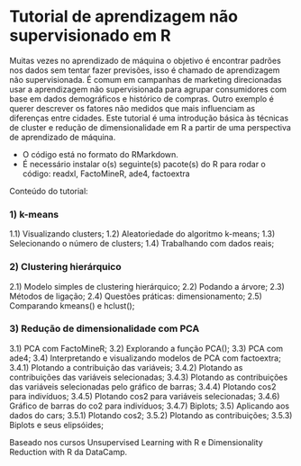 # Tutorial de aprendizagem não supervisionado em R

Muitas vezes no aprendizado de máquina o objetivo é encontrar padrões nos dados sem tentar fazer previsões, isso é chamado de aprendizagem não supervisionada. É comum em campanhas de marketing direcionadas usar a aprendizagem não supervisionada para agrupar consumidores com base em dados demográficos e histórico de compras. Outro exemplo é querer descrever os fatores não medidos que mais influenciam as diferenças entre cidades. Este tutorial é uma introdução básica às técnicas de cluster e redução de dimensionalidade em R a partir de uma perspectiva de aprendizado de máquina.

* O código está no formato do RMarkdown.
* É necessário instalar o(s) seguinte(s) pacote(s) do R para rodar o código: readxl, FactoMineR, ade4, factoextra

Conteúdo do tutorial:

### 1) k-means
1.1) Visualizando clusters;
1.2) Aleatoriedade do algoritmo k-means;
1.3) Selecionando o número de clusters;
1.4) Trabalhando com dados reais;

### 2) Clustering hierárquico
2.1) Modelo simples de clustering hierárquico;
2.2) Podando a árvore;
2.3) Métodos de ligação;
2.4) Questões práticas: dimensionamento;
2.5) Comparando kmeans() e hclust();

### 3) Redução de dimensionalidade com PCA
3.1) PCA com FactoMineR;
3.2) Explorando a função PCA();
3.3) PCA com ade4;
3.4) Interpretando e visualizando modelos de PCA com factoextra;
3.4.1) Plotando a contribuição das variáveis;
3.4.2) Plotando as contribuições das variáveis selecionadas;
3.4.3) Plotando as contribuições das variáveis selecionadas pelo gráfico de barras;
3.4.4) Plotando cos2 para indivíduos;
3.4.5) Plotando cos2 para variáveis selecionadas;
3.4.6) Gráfico de barras do co2 para indivíduos;
3.4.7) Biplots;
3.5) Aplicando aos dados do cars;
3.5.1) Plotando cos2;
3.5.2) Plotando as contribuições;
3.5.3) Biplots e seus elipsóides;

Baseado nos cursos Unsupervised Learning with R e Dimensionality Reduction with R da DataCamp.
